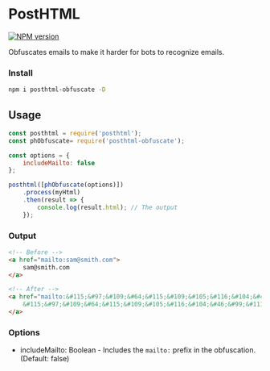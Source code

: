 # PostHTML

[![NPM version](https://img.shields.io/npm/v/posthtml-obfuscate.svg?style=flat-square)](https://www.npmjs.com/package/posthtml-obfuscate)

Obfuscates emails to make it harder for bots to recognize emails.

### Install
```sh
npm i posthtml-obfuscate -D
```

## Usage
```js
const posthtml = require('posthtml');
const phObfuscate= require('posthtml-obfuscate');

const options = {
	includeMailto: false
};

posthtml([phObfuscate(options)])
	.process(myHtml)
	.then(result => {
		console.log(result.html); // The output
	});
```

### Output
```html
<!-- Before -->
<a href="mailto:sam@smith.com">
	sam@smith.com
</a>

<!-- After -->
<a href="mailto:&#115;&#97;&#109;&#64;&#115;&#109;&#105;&#116;&#104;&#46;&#99;&#111;&#109;">
	&#115;&#97;&#109;&#64;&#115;&#109;&#105;&#116;&#104;&#46;&#99;&#111;&#109;
</a>
```


### Options
- includeMailto: Boolean - Includes the `mailto:` prefix in the obfuscation. (Default: false)
